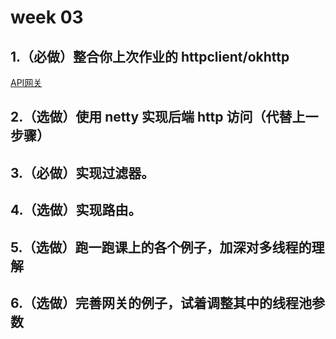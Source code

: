 # week 03

## 1.（必做）整合你上次作业的 httpclient/okhttp
[API网关](../02nio/gateway)
## 2.（选做）使用 netty 实现后端 http 访问（代替上一步骤）
## 3.（必做）实现过滤器。
## 4.（选做）实现路由。
## 5.（选做）跑一跑课上的各个例子，加深对多线程的理解
## 6.（选做）完善网关的例子，试着调整其中的线程池参数
